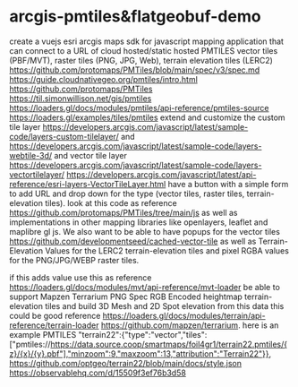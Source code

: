 # arcgis-pmtiles&flatgeobuf-demo

create a vuejs esri arcgis maps sdk for javascript mapping application that can connect to a URL of cloud hosted/static hosted PMTILES vector tiles (PBF/MVT), raster tiles (PNG, JPG, Web), terrain elevation tiles (LERC2)   https://github.com/protomaps/PMTiles/blob/main/spec/v3/spec.md  https://guide.cloudnativegeo.org/pmtiles/intro.html https://github.com/protomaps/PMTiles https://til.simonwillison.net/gis/pmtiles  https://loaders.gl/docs/modules/pmtiles/api-reference/pmtiles-source https://loaders.gl/examples/tiles/pmtiles extend and customize the custom tile layer https://developers.arcgis.com/javascript/latest/sample-code/layers-custom-tilelayer/  and https://developers.arcgis.com/javascript/latest/sample-code/layers-webtile-3d/ and vector tile layer https://developers.arcgis.com/javascript/latest/sample-code/layers-vectortilelayer/  https://developers.arcgis.com/javascript/latest/api-reference/esri-layers-VectorTileLayer.html have a button with a simple form to add URL and drop down for the type (vector tiles, raster tiles, terrain-elevation tiles).  look at this code as reference https://github.com/protomaps/PMTiles/tree/main/js as well as implementations in other mapping libraries like openlayers, leaflet and maplibre gl js.  We also want to be able to have popups for the vector tiles https://github.com/developmentseed/cached-vector-tile as well as Terrain-Elevation Values for the LERC2 terrain-elevation tiles and pixel RGBA values for the PNG/JPG/WEBP raster tiles. 

if this adds value use this as reference https://loaders.gl/docs/modules/mvt/api-reference/mvt-loader be able to support Mapzen Terrarium PNG Spec RGB Encoded heightmap terrain-elevation tiles and build 3D Mesh and 2D Spot elevation from this data this could be good reference https://loaders.gl/docs/modules/terrain/api-reference/terrain-loader https://github.com/mapzen/terrarium. here is an example PMTILES "terrain22":{"type":"vector","tiles":["pmtiles://https://data.source.coop/smartmaps/foil4gr1/terrain22.pmtiles/{z}/{x}/{y}.pbf"],"minzoom":9,"maxzoom":13,"attribution":"Terrain22"}}, https://github.com/optgeo/terrain22/blob/main/docs/style.json https://observablehq.com/d/15509f3ef76b3d58
